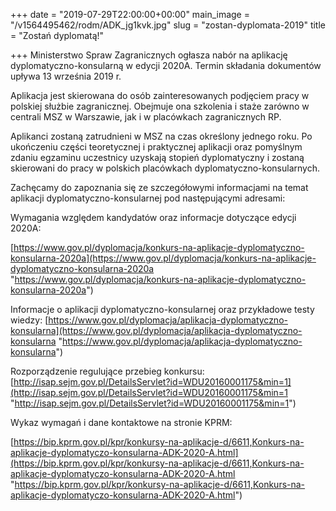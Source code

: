 +++
date = "2019-07-29T22:00:00+00:00"
main_image = "/v1564495462/rodm/ADK_jg1kvk.jpg"
slug = "zostan-dyplomata-2019"
title = "Zostań dyplomatą!"

+++
Ministerstwo Spraw Zagranicznych ogłasza nabór na aplikację dyplomatyczno-konsularną w edycji 2020A. Termin składania dokumentów upływa 13 września 2019 r.

Aplikacja jest skierowana do osób zainteresowanych podjęciem pracy w polskiej służbie zagranicznej. Obejmuje ona szkolenia i staże zarówno w centrali MSZ w Warszawie, jak i w placówkach zagranicznych RP.

Aplikanci zostaną zatrudnieni w MSZ na czas określony jednego roku. Po ukończeniu części teoretycznej i praktycznej aplikacji oraz pomyślnym zdaniu egzaminu uczestnicy uzyskają stopień dyplomatyczny i zostaną skierowani do pracy w polskich placówkach dyplomatyczno-konsularnych.

Zachęcamy do zapoznania się ze szczegółowymi informacjami na temat aplikacji dyplomatyczno-konsularnej pod następującymi adresami:

Wymagania względem kandydatów oraz informacje dotyczące edycji 2020A:

[https://www.gov.pl/dyplomacja/konkurs-na-aplikacje-dyplomatyczno-konsularna-2020a](https://www.gov.pl/dyplomacja/konkurs-na-aplikacje-dyplomatyczno-konsularna-2020a "https://www.gov.pl/dyplomacja/konkurs-na-aplikacje-dyplomatyczno-konsularna-2020a")

Informacje o aplikacji dyplomatyczno-konsularnej oraz przykładowe testy wiedzy: [https://www.gov.pl/dyplomacja/aplikacja-dyplomatyczno-konsularna](https://www.gov.pl/dyplomacja/aplikacja-dyplomatyczno-konsularna "https://www.gov.pl/dyplomacja/aplikacja-dyplomatyczno-konsularna")

Rozporządzenie regulujące przebieg konkursu: [http://isap.sejm.gov.pl/DetailsServlet?id=WDU20160001175&min=1](http://isap.sejm.gov.pl/DetailsServlet?id=WDU20160001175&min=1 "http://isap.sejm.gov.pl/DetailsServlet?id=WDU20160001175&min=1")

Wykaz wymagań i dane kontaktowe na stronie KPRM:

[https://bip.kprm.gov.pl/kpr/konkursy-na-aplikacje-d/6611,Konkurs-na-aplikacje-dyplomatyczo-konsularna-ADK-2020-A.html](https://bip.kprm.gov.pl/kpr/konkursy-na-aplikacje-d/6611,Konkurs-na-aplikacje-dyplomatyczo-konsularna-ADK-2020-A.html "https://bip.kprm.gov.pl/kpr/konkursy-na-aplikacje-d/6611,Konkurs-na-aplikacje-dyplomatyczo-konsularna-ADK-2020-A.html")
